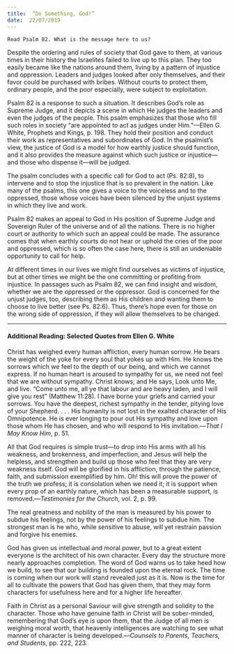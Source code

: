 ```yaml
---
title:  “Do Something, God!”
date:  22/07/2019
---
```


`Read Psalm 82. What is the message here to us?`

Despite the ordering and rules of society that God gave to them, at various times in their history the Israelites failed to live up to this plan. They too easily became like the nations around them, living by a pattern of injustice and oppression. Leaders and judges looked after only themselves, and their favor could be purchased with bribes. Without courts to protect them, ordinary people, and the poor especially, were subject to exploitation.

Psalm 82 is a response to such a situation. It describes God’s role as Supreme Judge, and it depicts a scene in which He judges the leaders and even the judges of the people. This psalm emphasizes that those who fill such roles in society “are appointed to act as judges under Him.”—Ellen G. White, Prophets and Kings, p. 198. They hold their position and conduct their work as representatives and subordinates of God. In the psalmist’s view, the justice of God is a model for how earthly justice should function, and it also provides the measure against which such justice or injustice—and those who dispense it—will be judged.

The psalm concludes with a specific call for God to act (Ps. 82:8), to intervene and to stop the injustice that is so prevalent in the nation. Like many of the psalms, this one gives a voice to the voiceless and to the oppressed, those whose voices have been silenced by the unjust systems in which they live and work.

Psalm 82 makes an appeal to God in His position of Supreme Judge and Sovereign Ruler of the universe and of all the nations. There is no higher court or authority to which such an appeal could be made. The assurance comes that when earthly courts do not hear or uphold the cries of the poor and oppressed, which is so often the case here, there is still an undeniable opportunity to call for help.

At different times in our lives we might find ourselves as victims of injustice, but at other times we might be the one committing or profiting from injustice. In passages such as Psalm 82, we can find insight and wisdom, whether we are the oppressed or the oppressor. God is concerned for the unjust judges, too, describing them as His children and wanting them to choose to live better (see Ps. 82:6). Thus, there’s hope even for those on the wrong side of oppression, if they will allow themselves to be changed.

---

#### Additional Reading: Selected Quotes from Ellen G. White

Christ has weighed every human affliction, every human sorrow. He bears the weight of the yoke for every soul that yokes up with Him. He knows the sorrows which we feel to the depth of our being, and which we cannot express. If no human heart is aroused to sympathy for us, we need not feel that we are without sympathy. Christ knows; and He says, Look unto Me, and live. “Come unto me, all ye that labour and are heavy laden, and I will give you rest” (Matthew 11:28). I have borne your griefs and carried your sorrows. You have the deepest, richest sympathy in the tender, pitying love of your Shepherd. . . . His humanity is not lost in the exalted character of His Omnipotence. He is ever longing to pour out His sympathy and love upon those whom He has chosen, and who will respond to His invitation.—_That I May Know Him_, p. 51. 

All that God requires is simple trust—to drop into His arms with all his weakness, and brokenness, and imperfection, and Jesus will help the helpless, and strengthen and build up those who feel that they are very weakness itself. God will be glorified in his affliction, through the patience, faith, and submission exemplified by him. Oh! this will prove the power of the truth we profess; it is consolation when we need it; it is support when every prop of an earthly nature, which has been a measurable support, is removed.—_Testimonies for the Church_, vol. 2, p. 99. 

The real greatness and nobility of the man is measured by his power to subdue his feelings, not by the power of his feelings to subdue him. The strongest man is he who, while sensitive to abuse, will yet restrain passion and forgive his enemies. 

God has given us intellectual and moral power, but to a great extent everyone is the architect of his own character. Every day the structure more nearly approaches completion. The word of God warns us to take heed how we build, to see that our building is founded upon the eternal rock. The time is coming when our work will stand revealed just as it is. Now is the time for all to cultivate the powers that God has given them, that they may form characters for usefulness here and for a higher life hereafter. 

Faith in Christ as a personal Saviour will give strength and solidity to the character. Those who have genuine faith in Christ will be sober-minded, remembering that God’s eye is upon them, that the Judge of all men is weighing moral worth, that heavenly intelligences are watching to see what manner of character is being developed.—_Counsels to Parents, Teachers, and Students_, pp. 222, 223. 